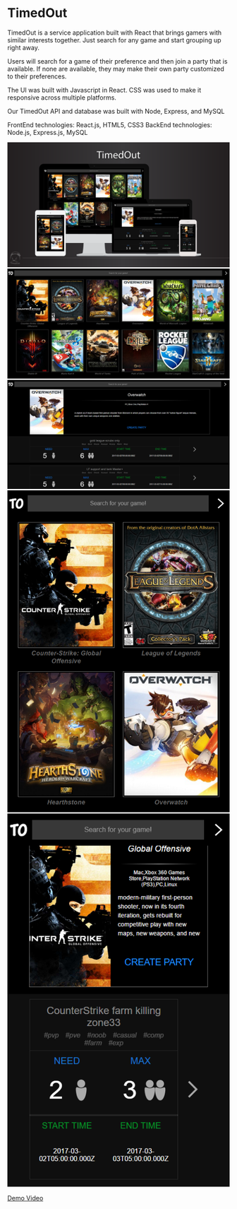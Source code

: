 # TimedOut

TimedOut is a service application built with React that brings gamers with similar interests together.  Just search for any game and start grouping up right away.

Users will search for a game of their preference and then join a party that is available.  If none are available, they may make their own party customized to their preferences.

The UI was built with Javascript in React.  CSS was used to make it responsive across multiple platforms.

Our TimedOut API and database was built with Node, Express, and MySQL

FrontEnd technologies: React.js, HTML5, CSS3
BackEnd technologies: Node.js, Express.js, MySQL

![Responsive Design](/public/img/multi-platform.png)
![Desktop Main View](/public/img/desktop-main.png)
![Desktop Game View](/public/img/desktop-game.png)
![Mobile Main View](/public/img/mobile-main.png)
![Mobile Game View](/public/img/mobile-game.png)

[Demo Video](https://www.youtube.com/watch?v=E0Ioh-VSruM&feature=youtu.be)

